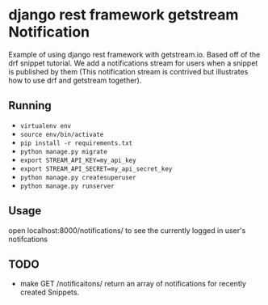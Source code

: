 # django rest framework getstream Notification

Example of using django rest framework with getstream.io. Based off of the drf
snippet tutorial. We add a notifications stream for users when a snippet is
published by them (This notification stream is contrived but illustrates how
to use drf and getstream together).

## Running
* `virtualenv env`
* `source env/bin/activate`
* `pip install -r requirements.txt`
* `python manage.py migrate`
* `export STREAM_API_KEY=my_api_key`
* `export STREAM_API_SECRET=my_api_secret_key`
* `python manage.py createsuperuser`
* `python manage.py runserver`

## Usage

open localhost:8000/notifications/ to see the currently logged in user's notifcations

## TODO

* make GET /notificaitons/ return an array of notifications for recently created Snippets.
